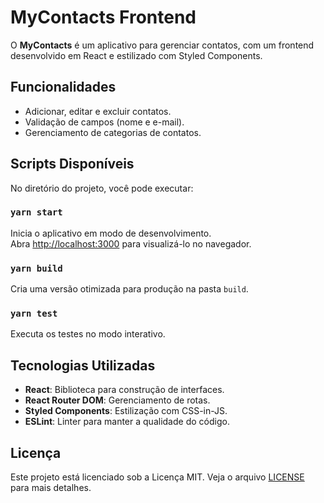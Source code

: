 # MyContacts Frontend

O **MyContacts** é um aplicativo para gerenciar contatos, com um frontend desenvolvido em React e estilizado com Styled Components.

## Funcionalidades
- Adicionar, editar e excluir contatos.
- Validação de campos (nome e e-mail).
- Gerenciamento de categorias de contatos.

## Scripts Disponíveis

No diretório do projeto, você pode executar:

### `yarn start`
Inicia o aplicativo em modo de desenvolvimento.\
Abra [http://localhost:3000](http://localhost:3000) para visualizá-lo no navegador.

### `yarn build`
Cria uma versão otimizada para produção na pasta `build`.

### `yarn test`
Executa os testes no modo interativo.

## Tecnologias Utilizadas
- **React**: Biblioteca para construção de interfaces.
- **React Router DOM**: Gerenciamento de rotas.
- **Styled Components**: Estilização com CSS-in-JS.
- **ESLint**: Linter para manter a qualidade do código.

## Licença

Este projeto está licenciado sob a Licença MIT. Veja o arquivo [LICENSE](./LICENSE) para mais detalhes.
